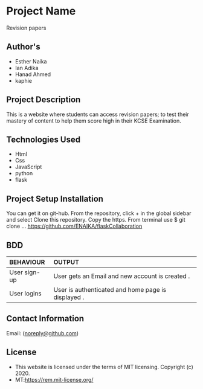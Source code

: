 # Project Name
Revision papers

## Author's
* Esther Naika
* Ian Adika
* Hanad Ahmed 
* kaphie

## Project Description
 This is a website where students can access revision papers; to test their mastery of content to help them score high in their KCSE Examination.

## Technologies Used
* Html
* Css
* JavaScript
* python
* flask

## Project Setup Installation  
You can get it on git-hub. From the repository, click + in the global sidebar and select Clone this repository. Copy the https.
From terminal use $ git clone ... https://github.com/ENAIKA/flaskCollaboration

## BDD     
| BEHAVIOUR | OUTPUT|
|:------------------|:-----------|
| User sign-up |User gets an Email and new account is created . |
|User logins |User is authenticated and home page is displayed .  |


## Contact Information
Email: (noreply@github.com)

## License
* This website is licensed under the terms of MIT licensing. Copyright (c) 2020.
* MT:https://rem.mit-license.org/ 
 
